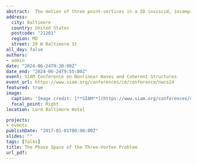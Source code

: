 ```yaml
---
abstract:  The motion of three point-vortices in a 2D inviscid, incompressible fluid has been widely studied. Gröbli (1877) derived a closed system for the evolution of the side lengths of the triangle formed by the vortices. This system has been the basis of most studies of this problem.<br />These coordinates have a few disadvantages. First, the coordinates must satisfy the triangle inequality, so not all points in $\mathbb{R}^{3}$ are physical. Second, the system introduced non-physical singularities because collinear arrangements lie on the boundary of the triangle inequality. Third, these coordinates break the useful Hamiltonian structure and make phase-plane reasoning difficult.<br /> We introduce a coordinate system for this problem that overcomes these disadvantages using a sequence of systematic and standard reductions. We first use Jacobi coordinates, a common technique in n-body systems, and further apply a Nambu Bracket reduction. The method avoids creating non-physical singularities and makes the system's phase-space geometry and topology plain.<br /> A previous Nambu-bracket formulation based on Gröbli's reduction inherited its triangle-inequality-related disadvantages. Depending on the circulations, the phase space may be a sphere or one sheet of a two-sheeted hyperboloid. Prior attempts to classify the dynamics focused solely on the stability of the relative fixed points; this approach allows us to explain the results more clearly using the entire phase space.
address:
  city: Baltimore
  country: United States
  postcode: "21201"
  region: MD
  street: 20 W Baltimore St
all_day: false
authors:
- admin
date: "2024-06-24T9:30:00Z"
date_end: "2024-06-24T9:55:00Z"
event: SIAM Conference on Nonlinear Waves and Coherent Structures
event_url: https://www.siam.org/conferences/cm/conference/nwcs24
featured: true
image:
  caption: 'Image credit: [**SIAM**](https://www.siam.org/conferences/cm/conference/nwcs24)'
  focal_point: Right
location: Lord Baltimore Hotel

projects:
- events
publishDate: "2017-01-01T00:00:00Z"
slides: ""
tags: [Talks]
title: The Phase Space of the Three-Vortex Problem
url_pdf: 
---
```




